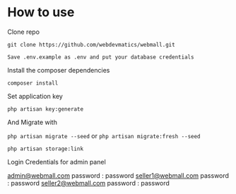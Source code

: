 # How to use
Clone repo

`git clone https://github.com/webdevmatics/webmall.git`

`Save .env.example as .env and put your database credentials`


Install the composer dependencies

`composer install`


Set application key

`php artisan key:generate`   

And Migrate with

`php artisan migrate --seed` or `php artisan migrate:fresh --seed`

 `php artisan storage:link`


Login Credentials for admin panel

 admin@webmall.com  password : password
 seller1@webmall.com  password : password
 seller2@webmall.com  password : password
